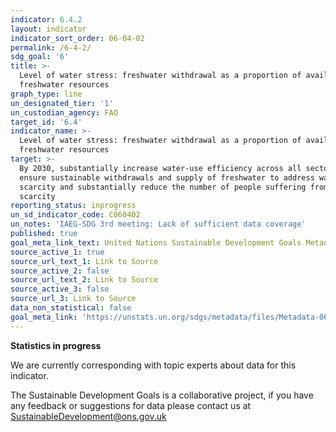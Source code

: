 ```yaml
---
indicator: 6.4.2
layout: indicator
indicator_sort_order: 06-04-02
permalink: /6-4-2/
sdg_goal: '6'
title: >-
  Level of water stress: freshwater withdrawal as a proportion of available
  freshwater resources
graph_type: line
un_designated_tier: '1'
un_custodian_agency: FAO
target_id: '6.4'
indicator_name: >-
  Level of water stress: freshwater withdrawal as a proportion of available
  freshwater resources
target: >-
  By 2030, substantially increase water-use efficiency across all sectors and
  ensure sustainable withdrawals and supply of freshwater to address water
  scarcity and substantially reduce the number of people suffering from water
  scarcity
reporting_status: inprogress
un_sd_indicator_code: C060402
un_notes: 'IAEG-SDG 3rd meeting: Lack of sufficient data coverage'
published: true
goal_meta_link_text: United Nations Sustainable Development Goals Metadata (pdf 428kB)
source_active_1: true
source_url_text_1: Link to Source
source_active_2: false
source_url_text_2: Link to Source
source_active_3: false
source_url_3: Link to Source
data_non_statistical: false
goal_meta_link: 'https://unstats.un.org/sdgs/metadata/files/Metadata-06-04-02.pdf'
---
```

**Statistics in progress**

We are currently corresponding with topic experts about data for this indicator. 

The Sustainable Development Goals is a collaborative project, if you have any feedback or suggestions for data please contact us at <SustainableDevelopment@ons.gov.uk>
